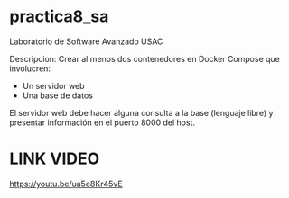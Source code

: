 # practica8_sa
Laboratorio de Software Avanzado
USAC

Descripcion: 
    Crear al menos dos contenedores en Docker Compose que involucren:
   -  Un servidor web
   - Una base de datos 

El servidor web debe hacer alguna consulta a la base (lenguaje libre) y presentar información en el puerto 8000 del host. 

# LINK VIDEO
https://youtu.be/ua5e8Kr45vE


